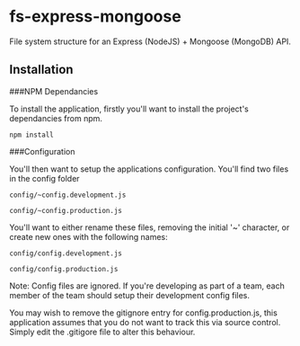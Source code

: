 # fs-express-mongoose
File system structure for an Express (NodeJS) +  Mongoose (MongoDB) API.


## Installation

###NPM Dependancies

To install the application, firstly you'll want to install the project's dependancies from npm.

`npm install`

###Configuration

You'll then want to setup the applications configuration. You'll find two files in the config folder

`config/~config.development.js`

`config/~config.production.js`

You'll want to either rename these files, removing the initial '~' character, or create new ones with the following names:

`config/config.development.js`

`config/config.production.js`

Note: Config files are ignored. If you're developing as part of a team, each member of the team should setup their development config files. 

You may wish to remove the gitignore entry for config.production.js, this application assumes that you do not want to track this via source control. Simply edit the .gitigore file to alter this behaviour.
